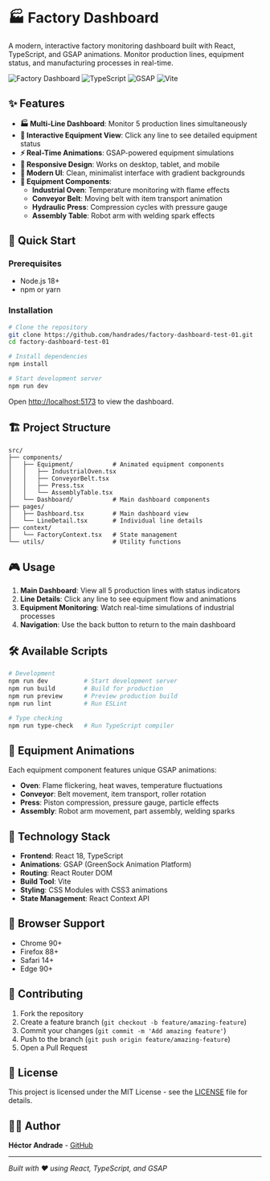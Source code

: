# 🏭 Factory Dashboard

A modern, interactive factory monitoring dashboard built with React, TypeScript, and GSAP animations. Monitor production lines, equipment status, and manufacturing processes in real-time.

![Factory Dashboard](https://img.shields.io/badge/React-18.x-blue?logo=react)
![TypeScript](https://img.shields.io/badge/TypeScript-5.x-blue?logo=typescript)
![GSAP](https://img.shields.io/badge/GSAP-3.x-green?logo=greensock)
![Vite](https://img.shields.io/badge/Vite-7.x-purple?logo=vite)

## ✨ Features

- **🏭 Multi-Line Dashboard**: Monitor 5 production lines simultaneously
- **🎯 Interactive Equipment View**: Click any line to see detailed equipment status
- **⚡ Real-Time Animations**: GSAP-powered equipment simulations
- **📱 Responsive Design**: Works on desktop, tablet, and mobile
- **🎨 Modern UI**: Clean, minimalist interface with gradient backgrounds
- **🔧 Equipment Components**:
  - **Industrial Oven**: Temperature monitoring with flame effects
  - **Conveyor Belt**: Moving belt with item transport animation
  - **Hydraulic Press**: Compression cycles with pressure gauge
  - **Assembly Table**: Robot arm with welding spark effects

## 🚀 Quick Start

### Prerequisites
- Node.js 18+ 
- npm or yarn

### Installation

```bash
# Clone the repository
git clone https://github.com/handrades/factory-dashboard-test-01.git
cd factory-dashboard-test-01

# Install dependencies
npm install

# Start development server
npm run dev
```

Open [http://localhost:5173](http://localhost:5173) to view the dashboard.

## 🏗️ Project Structure

```
src/
├── components/
│   ├── Equipment/           # Animated equipment components
│   │   ├── IndustrialOven.tsx
│   │   ├── ConveyorBelt.tsx
│   │   ├── Press.tsx
│   │   └── AssemblyTable.tsx
│   └── Dashboard/           # Main dashboard components
├── pages/
│   ├── Dashboard.tsx        # Main dashboard view
│   └── LineDetail.tsx       # Individual line details
├── context/
│   └── FactoryContext.tsx   # State management
└── utils/                   # Utility functions
```

## 🎮 Usage

1. **Main Dashboard**: View all 5 production lines with status indicators
2. **Line Details**: Click any line to see equipment flow and animations
3. **Equipment Monitoring**: Watch real-time simulations of industrial processes
4. **Navigation**: Use the back button to return to the main dashboard

## 🛠️ Available Scripts

```bash
# Development
npm run dev          # Start development server
npm run build        # Build for production
npm run preview      # Preview production build
npm run lint         # Run ESLint

# Type checking
npm run type-check   # Run TypeScript compiler
```

## 🎨 Equipment Animations

Each equipment component features unique GSAP animations:

- **Oven**: Flame flickering, heat waves, temperature fluctuations
- **Conveyor**: Belt movement, item transport, roller rotation
- **Press**: Piston compression, pressure gauge, particle effects
- **Assembly**: Robot arm movement, part assembly, welding sparks

## 🔧 Technology Stack

- **Frontend**: React 18, TypeScript
- **Animations**: GSAP (GreenSock Animation Platform)
- **Routing**: React Router DOM
- **Build Tool**: Vite
- **Styling**: CSS Modules with CSS3 animations
- **State Management**: React Context API

## 📱 Browser Support

- Chrome 90+
- Firefox 88+
- Safari 14+
- Edge 90+

## 🤝 Contributing

1. Fork the repository
2. Create a feature branch (`git checkout -b feature/amazing-feature`)
3. Commit your changes (`git commit -m 'Add amazing feature'`)
4. Push to the branch (`git push origin feature/amazing-feature`)
5. Open a Pull Request

## 📄 License

This project is licensed under the MIT License - see the [LICENSE](LICENSE) file for details.

## 👨‍💻 Author

**Héctor Andrade** - [GitHub](https://github.com/handrades)

---

*Built with ❤️ using React, TypeScript, and GSAP*
